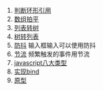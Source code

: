 1. [判断环形引用](ring-reference.js)
2. [数组拍平](array-flat.js)
3. [列表转树](list-to-tree.js)
4. [树转列表](tree-to-list.js)
5. [防抖](debounce.html) 输入框输入可以使用防抖
6. [节流](throttle.html) 频繁触发的事件用节流
7. [javascript八大类型](js-type.js)
8. [实现bind](bind.js)
9. [原型](原型.md)